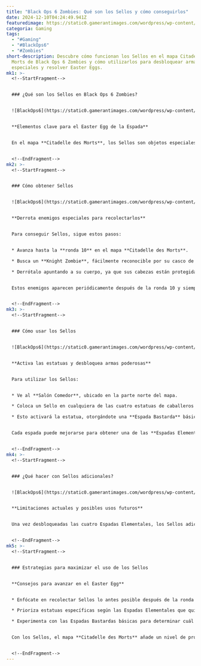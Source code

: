 ```yaml
---
title: "Black Ops 6 Zombies: Qué son los Sellos y cómo conseguirlos"
date: 2024-12-10T04:24:49.941Z
featuredimage: https://static0.gamerantimages.com/wordpress/wp-content/uploads/wm/2024/12/black-ops-6-zombies-stamps-guide.jpg?q=49&fit=crop&w=1140&h=&dpr=2
categoria: Gaming
tags:
  - "#Gaming"
  - "#BlackOps6"
  - "#Zombies"
short-description: Descubre cómo funcionan los Sellos en el mapa Citadelle des
  Morts de Black Ops 6 Zombies y cómo utilizarlos para desbloquear armas
  especiales y resolver Easter Eggs.
mk1: >-
  <!--StartFragment-->


  ### ¿Qué son los Sellos en Black Ops 6 Zombies?


  ![BlackOps6](https://static0.gamerantimages.com/wordpress/wp-content/uploads/wm/2024/12/black-ops-6-zombies-stamps-description-1.jpg?q=49&fit=crop&w=825&dpr=2 "BlackOps6")


  **Elementos clave para el Easter Egg de la Espada**


  En el mapa **Citadelle des Morts**, los Sellos son objetos especiales que activan el Easter Egg de las Espadas. Estos ítems, que parecen sellos de goma, son soltados por los enemigos **Knight Zombies** y permiten acceder a las Espadas Bastardas, que luego pueden ser mejoradas a Espadas Elementales.


  <!--EndFragment-->
mk2: >-
  <!--StartFragment-->


  ### Cómo obtener Sellos


  ![BlackOps6](https://static0.gamerantimages.com/wordpress/wp-content/uploads/2024/12/black-ops-6-zombies-stamps-knight-zombie-dropping-stamp.jpg?q=49&fit=crop&w=750&h=422&dpr=2 "BlackOps6")


  **Derrota enemigos especiales para recolectarlos**


  Para conseguir Sellos, sigue estos pasos:


  * Avanza hasta la **ronda 10** en el mapa **Citadelle des Morts**.

  * Busca un **Knight Zombie**, fácilmente reconocible por su casco de caballero.

  * Derrótalo apuntando a su cuerpo, ya que sus cabezas están protegidas.


  Estos enemigos aparecen periódicamente después de la ronda 10 y siempre sueltan un Sello al morir.


  <!--EndFragment-->
mk3: >-
  <!--StartFragment-->


  ### Cómo usar los Sellos


  ![BlackOps6](https://static0.gamerantimages.com/wordpress/wp-content/uploads/wm/2024/12/black-ops-6-zombies-stamps-knight-statue-use.jpg?q=49&fit=crop&w=825&dpr=2 "BlackOps6")


  **Activa las estatuas y desbloquea armas poderosas**


  Para utilizar los Sellos:


  * Ve al **Salón Comedor**, ubicado en la parte norte del mapa.

  * Coloca un Sello en cualquiera de las cuatro estatuas de caballeros que están en las esquinas de la sala.

  * Esto activará la estatua, otorgándote una **Espada Bastarda** básica.


  Cada espada puede mejorarse para obtener una de las **Espadas Elementales**. Se recomienda comenzar con la **Caliburn (Espada de Fuego)**, ya que es más fácil de desbloquear.


  <!--EndFragment-->
mk4: >-
  <!--StartFragment-->


  ### ¿Qué hacer con Sellos adicionales?


  ![BlackOps6](https://static0.gamerantimages.com/wordpress/wp-content/uploads/wm/2024/12/black-ops-6-zombies-excess-stamps.jpg?q=49&fit=crop&w=825&dpr=2 "BlackOps6")


  **Limitaciones actuales y posibles usos futuros**


  Una vez desbloqueadas las cuatro Espadas Elementales, los Sellos adicionales seguirán apareciendo, pero actualmente no tienen otro uso conocido. Algunos jugadores especulan que podrían estar relacionados con futuros Easter Eggs en el mapa **Citadelle des Morts**, pero esto no ha sido confirmado.


  <!--EndFragment-->
mk5: >-
  <!--StartFragment-->


  ### Estrategias para maximizar el uso de los Sellos


  **Consejos para avanzar en el Easter Egg**


  * Enfócate en recolectar Sellos lo antes posible después de la ronda 10.

  * Prioriza estatuas específicas según las Espadas Elementales que quieras desbloquear.

  * Experimenta con las Espadas Bastardas básicas para determinar cuál mejora mejor se adapta a tu estilo de juego.


  Con los Sellos, el mapa **Citadelle des Morts** añade un nivel de profundidad estratégica que recompensa a los jugadores más dedicados y creativos.


  <!--EndFragment-->
---
```


